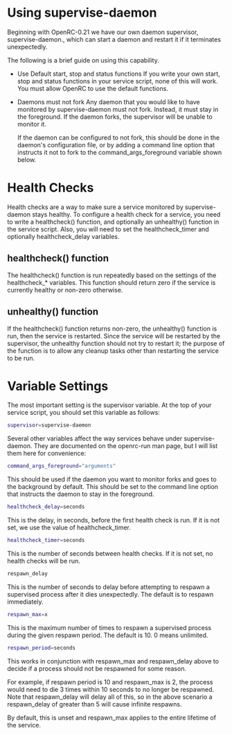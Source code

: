 Using supervise-daemon
======================

Beginning with OpenRC-0.21 we have our own daemon supervisor,
supervise-daemon., which can start a daemon and restart it if it
terminates unexpectedly.

The following is a brief guide on using this capability.

* Use Default start, stop and status functions
  If you write your own start, stop and status functions in your service
  script, none of this will work. You must allow OpenRC to use the default
  functions.

* Daemons must not fork
  Any daemon that you would like to have monitored by supervise-daemon
  must not fork. Instead, it must stay in the foreground. If the daemon
  forks, the supervisor will be unable to monitor it.

  If the daemon can be configured to not fork, this should be done in the
  daemon's configuration file, or by adding a command line option that
  instructs it not to fork to the command_args_foreground variable shown
  below.

# Health Checks

Health checks are a way to make sure a service monitored by
supervise-daemon stays healthy. To configure a health check for a
service, you need to write a healthcheck() function, and optionally an
unhealthy() function in the service script. Also, you will need to set
the healthcheck_timer and optionally healthcheck_delay variables.

## healthcheck() function

The healthcheck() function is run repeatedly based on the settings of
the healthcheck_* variables. This function should return zero if the
service is currently healthy or non-zero otherwise.

## unhealthy() function

If the healthcheck() function returns non-zero, the unhealthy() function
is run, then the service is restarted. Since the service will be
restarted by the supervisor, the unhealthy function should not try to
restart it; the purpose of the function is to allow any cleanup tasks
other than restarting the service to be run.

# Variable Settings

The most important setting is the supervisor variable. At the top of
your service script, you should set this variable as follows:

``` sh
supervisor=supervise-daemon
```

Several other variables affect the way services behave under
supervise-daemon. They are documented on the  openrc-run man page, but I
will list them here for convenience:

``` sh
command_args_foreground="arguments"
```

This 	should be used if the daemon you want to monitor
forks and goes to the background by default. This should be set to the
command line option that instructs the daemon to stay in the foreground.

``` sh
healthcheck_delay=seconds
```

This is the delay, in seconds, before the first health check is run.
If it is not set, we use the value of healthcheck_timer.

``` sh
healthcheck_timer=seconds
```

This is the  number of seconds between health checks. If it is not set,
no health checks will be run.

``` sh
respawn_delay
```

This is the number of seconds to delay before attempting to respawn a
supervised process after it dies unexpectedly.
The default is to respawn immediately.

``` sh
respawn_max=x
```

This is the maximum number of times to respawn a supervised process
during the given respawn period.
The default is 10. 0 means unlimited.

``` sh
respawn_period=seconds
```

This works in conjunction with respawn_max and respawn_delay above to
decide if a process should not be respawned for some reason.

For example, if respawn period is 10 and respawn_max is 2, the process
would need to die 3 times within 10 seconds to no longer be respawned.
Note that respawn_delay will delay all of this, so in the above scenario
a respawn_delay of greater than 5 will cause infinite respawns.

By default, this is unset and respawn_max applies to the entire lifetime
of the service.
